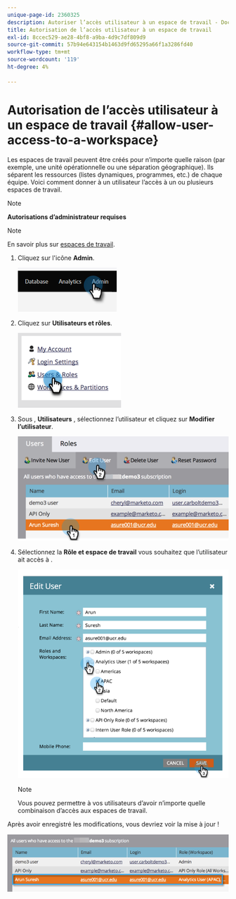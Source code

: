 ```yaml
---
unique-page-id: 2360325
description: Autoriser l’accès utilisateur à un espace de travail - Documents Marketo - Documentation du produit
title: Autorisation de l’accès utilisateur à un espace de travail
exl-id: 8ccec529-ae28-4bf8-a9ba-4d9c7df809d9
source-git-commit: 57b94e643154b1463d9fd65295a66f1a3286fd40
workflow-type: tm+mt
source-wordcount: '119'
ht-degree: 4%

---
```


# Autorisation de l’accès utilisateur à un espace de travail {#allow-user-access-to-a-workspace}

Les espaces de travail peuvent être créés pour n’importe quelle raison (par exemple, une unité opérationnelle ou une séparation géographique). Ils séparent les ressources (listes dynamiques, programmes, etc.) de chaque équipe. Voici comment donner à un utilisateur l’accès à un ou plusieurs espaces de travail.

>[!NOTE]
>
>**Autorisations d’administrateur requises**

>[!NOTE]
>
>En savoir plus sur [espaces de travail](/help/marketo/product-docs/administration/workspaces-and-person-partitions/understanding-workspaces-and-person-partitions.md).

1. Cliquez sur l&#39;icône **Admin**.

   ![](assets/allow-user-access-to-a-workspace-1.png)

1. Cliquez sur **Utilisateurs et rôles**.

   ![](assets/allow-user-access-to-a-workspace-2.png)

1. Sous , **Utilisateurs** , sélectionnez l’utilisateur et cliquez sur **Modifier l’utilisateur**.

   ![](assets/allow-user-access-to-a-workspace-3.png)

1. Sélectionnez la **Rôle et espace de travail** vous souhaitez que l’utilisateur ait accès à .

   ![](assets/allow-user-access-to-a-workspace-4.png)

   >[!NOTE]
   >
   >Vous pouvez permettre à vos utilisateurs d’avoir n’importe quelle combinaison d’accès aux espaces de travail.

Après avoir enregistré les modifications, vous devriez voir la mise à jour !

![](assets/allow-user-access-to-a-workspace-5.png)

